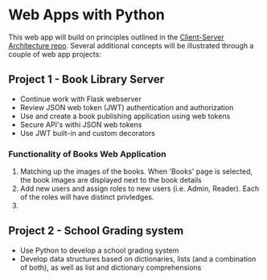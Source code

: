 # Web Apps with Python

This web app will build on principles outlined in the [Client-Server Architecture repo](https://github.com/aarondaniels/Client_Server_Architecture). Several additional concepts will be illustrated through a couple of web app projects:

## Project 1 - Book Library Server
- Continue work with Flask webserver
- Review JSON web token (JWT) authentication and authorization
- Use and create a book publishing application using web tokens
- Secure API's withi JSON web tokens
- Use JWT built-in and custom decorators

### Functionality of Books Web Application
1.  Matching up the images of the books. When 'Books' page is selected, the book images are displayed next to the book details
2. Add new users and assign roles to new users (i.e. Admin, Reader). Each of the roles will have distinct privledges. 
3. 



## Project 2 - School Grading system
- Use Python to develop a school grading system
- Develop data structures based on dictionaries, lists (and a combination of both), as well as list and dictionary comprehensions



